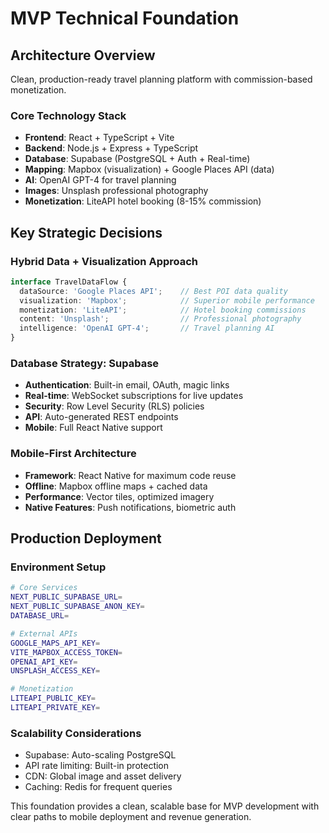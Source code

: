 # MVP Technical Foundation

## Architecture Overview

Clean, production-ready travel planning platform with commission-based monetization.

### Core Technology Stack
- **Frontend**: React + TypeScript + Vite
- **Backend**: Node.js + Express + TypeScript
- **Database**: Supabase (PostgreSQL + Auth + Real-time)
- **Mapping**: Mapbox (visualization) + Google Places API (data)
- **AI**: OpenAI GPT-4 for travel planning
- **Images**: Unsplash professional photography
- **Monetization**: LiteAPI hotel booking (8-15% commission)

## Key Strategic Decisions

### Hybrid Data + Visualization Approach
```typescript
interface TravelDataFlow {
  dataSource: 'Google Places API';    // Best POI data quality
  visualization: 'Mapbox';            // Superior mobile performance
  monetization: 'LiteAPI';            // Hotel booking commissions
  content: 'Unsplash';                // Professional photography
  intelligence: 'OpenAI GPT-4';       // Travel planning AI
}
```

### Database Strategy: Supabase
- **Authentication**: Built-in email, OAuth, magic links
- **Real-time**: WebSocket subscriptions for live updates
- **Security**: Row Level Security (RLS) policies
- **API**: Auto-generated REST endpoints
- **Mobile**: Full React Native support

### Mobile-First Architecture
- **Framework**: React Native for maximum code reuse
- **Offline**: Mapbox offline maps + cached data
- **Performance**: Vector tiles, optimized imagery
- **Native Features**: Push notifications, biometric auth

## Production Deployment

### Environment Setup
```bash
# Core Services
NEXT_PUBLIC_SUPABASE_URL=
NEXT_PUBLIC_SUPABASE_ANON_KEY=
DATABASE_URL=

# External APIs
GOOGLE_MAPS_API_KEY=
VITE_MAPBOX_ACCESS_TOKEN=
OPENAI_API_KEY=
UNSPLASH_ACCESS_KEY=

# Monetization
LITEAPI_PUBLIC_KEY=
LITEAPI_PRIVATE_KEY=
```

### Scalability Considerations
- Supabase: Auto-scaling PostgreSQL
- API rate limiting: Built-in protection
- CDN: Global image and asset delivery
- Caching: Redis for frequent queries

This foundation provides a clean, scalable base for MVP development with clear paths to mobile deployment and revenue generation.
